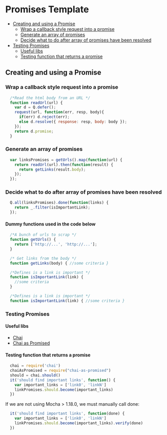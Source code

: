 # Promises Template
  * [Creating and using a Promise](#creating-and-using-a-promise)
    * [Wrap a callback style request into a promise](#wrap-a-callback-style-request-into-a-promise)
    * [Generate an array of promises](#generate-an-array-of-promises)
    * [Decide what to do after array of promises have been resolved](#decide-what-to-do-after-array-of-promises-have-been-resolved)
  * [Testing Promises](#testing-promises)
    * [Useful libs](#useful-libs)
    * [Testing function that returns a promise](#testing-function-that-returns-a-promise)

## Creating and using a Promise
### Wrap a callback style request into a promise
```javascript
  /*Read the html body from an URL */
  function readUrl(url) {
    var d = Q.defer();
    request(url, function(err, resp, body){
      if(err) d.reject(err);
      else d.resolve({ response: resp, body: body });
    });
    return d.promise;
  }
```
### Generate an array of promises
```javascript
  var linksPromises = getUrls().map(function(url) {
    return readUrl(url).then(function(result) {
      return getLinks(result.body);
    });
  });
```
### Decide what to do after array of promises have been resolved
```javascript
  Q.all(linksPromises).done(function(links) {
    return _.filter(isImportantLink);
  });
```

#### Dummy functions used in the code below
```javascript
  /*A bunch of urls to scrap */
  function getUrls() {
    return ['http://...', 'http://...'];
  }

  /* Get links from the body */
  function getLinks(body) { //some criteria }

  /*Defines is a link is important */
  function isImportantLink(link) {
    //some criteria
  }

  /*Defines is a link is important */
  function isImportantLink(link) { //some criteria }
```

### Testing Promises
#### Useful libs
* [Chai](https://www.npmjs.org/package/chai)
* [Chai as Promised](https://www.npmjs.org/package/chai-as-promised)

#### Testing function that returns a promise
```javascript
  chai = require('chai')
  chaiAsPromised = require("chai-as-promised")
  should = chai.should()
  it('should find important links', function() {
    var important_links = ['link0', 'linkN']
    linkPromises.should.become(important_links)
  })
```
If we are not using Mocha > 1.18.0, we must manually call done:
```javascript
  it('should find important links', function(done) {
    var important_links = ['link0', 'linkN']
    linkPromises.should.become(important_links).verify(done)
  })
```